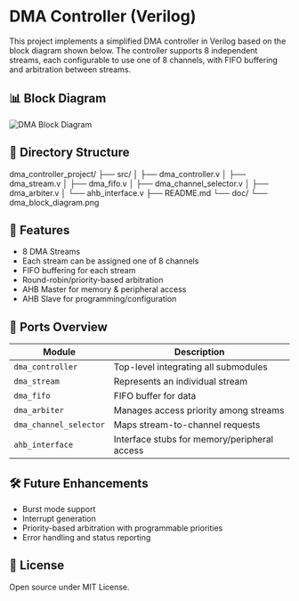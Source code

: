 # DMA Controller (Verilog)

This project implements a simplified DMA controller in Verilog based on the block diagram shown below. The controller supports 8 independent streams, each configurable to use one of 8 channels, with FIFO buffering and arbitration between streams.

## 📊 Block Diagram

![DMA Block Diagram](doc/dma_block_diagram.png)

## 📁 Directory Structure

dma_controller_project/
├── src/
│ ├── dma_controller.v
│ ├── dma_stream.v
│ ├── dma_fifo.v
│ ├── dma_channel_selector.v
│ ├── dma_arbiter.v
│ └── ahb_interface.v
├── README.md
└── doc/
└── dma_block_diagram.png


## 🔧 Features

- 8 DMA Streams
- Each stream can be assigned one of 8 channels
- FIFO buffering for each stream
- Round-robin/priority-based arbitration
- AHB Master for memory & peripheral access
- AHB Slave for programming/configuration

## 🔌 Ports Overview

| Module            | Description                                  |
|-------------------|----------------------------------------------|
| `dma_controller`  | Top-level integrating all submodules         |
| `dma_stream`      | Represents an individual stream              |
| `dma_fifo`        | FIFO buffer for data                         |
| `dma_arbiter`     | Manages access priority among streams        |
| `dma_channel_selector` | Maps stream-to-channel requests         |
| `ahb_interface`   | Interface stubs for memory/peripheral access |

## 🛠️ Future Enhancements

- Burst mode support
- Interrupt generation
- Priority-based arbitration with programmable priorities
- Error handling and status reporting

## 📜 License

Open source under MIT License.

